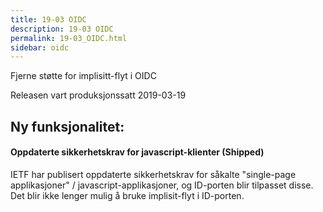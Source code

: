 ```yaml
---
title: 19-03 OIDC
description: 19-03 OIDC
permalink: 19-03_OIDC.html
sidebar: oidc
---
```



Fjerne støtte for implisitt-flyt i OIDC



Releasen vart produksjonssatt 2019-03-19

## Ny funksjonalitet:


#### Oppdaterte sikkerhetskrav for javascript-klienter (Shipped)

IETF har publisert oppdaterte sikkerhetskrav for såkalte "single-page applikasjoner" / javascript-applikasjoner, og ID-porten blir tilpasset disse. Det blir ikke lenger mulig å bruke implisit-flyt i ID-porten.

